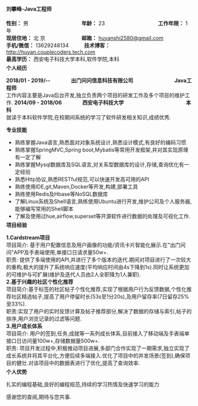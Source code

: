 <h4 style="margin-top:5px">刘攀峰-Java工程师</h4>

**性别：** 男　　　　　  　　　　　**年龄：** 23  　　　　　　　　　　**工作年限：** 1年  
**现居住地：** 北 京　　　　　　　**邮箱：** huyanshi2580@gmail.com  
**手机/微信：** 13629248134　　　**技术博客：** http://huyan.couplecoders.tech.com  
**最高学历：** 西安电子科技大学本科,软件学院,本科
<h4 style="margin-top:-10px;margin-bottom:10px">个人经历</h4>

**2018/01 - 2019/--**　　　　**出门问问信息科技有限公司**　　　　　　　　**Java工程师**  
工作内容主要是Java后台开发,独立负责两个项目的研发工作及多个项目的维护工作.
**2014/09 - 2018/06**　　　　**西安电子科技大学**　　　　　　　　　　　　**本科**  
就读于本科软件学院,在校期间系统的学习了软件研发相关知识,成绩优秀.  


<h4 style="margin-top:10px;margin-bottom:10px">专业技能</h4>

- 熟练掌握Java语言,熟悉面对对象系统设计,熟悉设计模式,有良好的编码习惯
- 熟练掌握SpringMVC,Spring boot,Mybatis等常用开发框架,并对其实现原理有一定了解
- 熟练掌握Mysql数据库及SQL语言,对关系型数据库的设计,存储,查询优化有一定经验
- 熟悉Http协议,熟悉RESTful规范,可以快速开发高可用的API
- 熟练使用IDE,git,Maven,Docker等开发,构建,部署工具
- 熟练使用Redis及Hbase等NoSQL数据库
- 了解Linux系统及Shell语言,熟练使用Ubuntu进行开发,维护公司及个人服务器,能够编写常用的Shell脚本
- 了解及使用过hue,airflow,superset等开源软件进行数据的处理及可视化工作.

<h4 style="margin-top:-10px;margin-bottom:10px">项目经验</h4>

**1.Cardstream项目**  
项目简介: 基于用户配置信息及用户画像的功能/资讯卡片智能化展示.在"出门问问"APP及手表端使用,单接口日请求量50w+.  
职责: 提供了多端使用的API,并进行了多个版本的迭代.期间对项目进行了一次较大的重构,极大的提升了系统响应速度(平均响应时间由4s下降到1s).同时让系统更加的可维护与可扩展(维护及迭代人员由2人全职降为1人兼职).  
**2.基于兴趣的社区个性化推荐**  
项目简介:基于标签的社区帖子个性化推荐,实现了根据用户行为反馈数据,个性化推荐社区精选帖子,提高了用户停留时长(53s至1分20s),及用户留存率(7日留存25%至33%).  
职责:实现了用户的实时反馈计算及帖子推荐部分,解决了数据的存储与索引,帖子的排序,用户浏览记录的过滤等问题.  
**3.用户成长体系**  
项目简介: 用户的签到,任务,成就等一系列成长体系,目前接入了移动端及手表端单接口日访问量100w+,存储数据量500w+.  
职责: 项目开发过程中,积极推动项目进展,多部门合作实现了一期需求,独立实现了成长系统并将其平台化,方便后续多端接入.优化了项目中的并发场景(签到),确保项目的健壮.对该项目中的数据表进行了优化,提高了查询效率.  

<h4 style="margin-top:-10px;margin-bottom:10px">个人优势</h4>

扎实的编程基础,良好的编程规范,持续的学习热情及快速学习的能力  

感谢您的查阅,期待与您共事.
